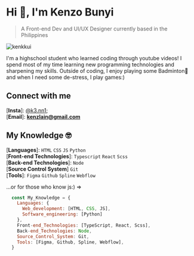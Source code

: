 
# Hi 👋, I'm Kenzo Bunyi
> A Front-end Dev and UI/UX Designer currently based in the Philippines
<p align="left"> <img src="https://komarev.com/ghpvc/?username=kenkkui&label=Profile%20views&color=e7b8ea&style=flat" alt="kenkkui" /> </p>
<p>I'm a highschool student who learned coding through youtube videos! I spend most of my time learning new programming technologies and sharpening my skills. Outside of coding, I enjoy playing some Badminton🏸 and when I need some de-stress, I play games:)</p>

## Connect with me
[**Insta**]: [@k3.nn1](https://www.instagram.com/k3.nn1/); <br/>
[**Email**]: **kenzlain@gmail.com**
<br />

## My Knowledge 🤓
[**Languages**]: ` HTML ` ` CSS ` ` JS ` ` Python ` <br />
[**Front-end Technologies**]: ` Typescript ` ` React ` `Scss` <br />
[**Back-end Technologies**]: ` Node ` <br />
[**Source Control System**] ` Git ` <br />
[**Tools**]: ` Figma ` ` Github ` `Spline` `Webflow` <br />

...or for those who know js:) =>
```js
  const My_Knowledge = {
    Languages: {
      Web_development: [HTML, CSS, JS],
      Software_engineering: [Python]
    },
    Front-end_Technologies: [TypeScript, React, Scss],
    Back-end_Technologies: Node,
    Source_Control_System: Git,
    Tools: [Figma, Github, Spline, Webflow],
  }
```
  
  


